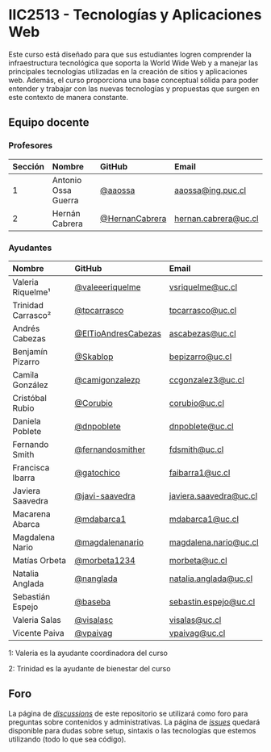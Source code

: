 # IIC2513 - Tecnologías y Aplicaciones Web

Este curso está diseñado para que sus estudiantes logren comprender la infraestructura tecnológica que soporta la World Wide Web y a manejar las principales tecnologías utilizadas en la creación de sitios y aplicaciones web. Además, el curso proporciona una base conceptual sólida para poder entender y trabajar con las nuevas tecnologías y propuestas que surgen en este contexto de manera constante.


## Equipo docente

### Profesores

| Sección | Nombre | GitHub | Email |
| :------ | :----- | :----- | :---- |
| 1 | Antonio Ossa Guerra | [@aaossa] | [aaossa@ing.puc.cl]
| 2 | Hernán Cabrera | [@HernanCabrera] | [hernan.cabrera@uc.cl]

[@aaossa]:              https://github.com/aaossa
[aaossa@ing.puc.cl]:    mailto:aaossa@ing.puc.cl
[@HernanCabrera]:       https://github.com/HernanCabrera
[hernan.cabrera@uc.cl]: mailto:hernan.cabrera@uc.cl

### Ayudantes

| Nombre | GitHub | Email |
| :----- | :----- | :---- |
| Valeria Riquelme¹ | [@valeeeriquelme] | [vsriquelme@uc.cl] |
| Trinidad Carrasco² | [@tpcarrasco] | [tpcarrasco@uc.cl] |
| Andrés Cabezas | [@ElTioAndresCabezas] | [ascabezas@uc.cl] |
| Benjamín Pizarro | [@Skablop] | [bepizarro@uc.cl] |
| Camila González | [@camigonzalezp] | [ccgonzalez3@uc.cl] |
| Cristóbal Rubio | [@Corubio] | [corubio@uc.cl] |
| Daniela Poblete | [@dnpoblete] | [dnpoblete@uc.cl] |
| Fernando Smith | [@fernandosmither] | [fdsmith@uc.cl] |
| Francisca Ibarra | [@gatochico] | [faibarra1@uc.cl] |
| Javiera Saavedra | [@javi-saavedra] | [javiera.saavedra@uc.cl] |
| Macarena Abarca | [@mdabarca1] | [mdabarca1@uc.cl] |
| Magdalena Nario | [@magdalenanario] | [magdalena.nario@uc.cl] |
| Matías Orbeta | [@morbeta1234] | [morbeta@uc.cl] |
| Natalia Anglada | [@nanglada] | [natalia.anglada@uc.cl] |
| Sebastián Espejo | [@baseba] | [sebastin.espejo@uc.cl] |
| Valeria Salas | [@visalasc] | [visalas@uc.cl] |
| Vicente Paiva | [@vpaivag] | [vpaivag@uc.cl] |

1: Valeria es la ayudante coordinadora del curso

2: Trinidad es la ayudante de bienestar del curso

[@valeeeriquelme]:          https://github.com/valeeeriquelme
[@tpcarrasco]:              https://github.com/tpcarrasco
[@ElTioAndresCabezas]:      https://github.com/ElTioAndresCabezas
[@Skablop]:                 https://github.com/Skablop
[@camigonzalezp]:           https://github.com/camigonzalezp
[@Corubio]:                 https://github.com/Corubio
[@dnpoblete]:               https://github.com/dnpoblete
[@fernandosmither]:         https://github.com/fernandosmither
[@gatochico]:               https://github.com/gatochico
[@javi-saavedra]:           https://github.com/javi-saavedra
[@mdabarca1]:               https://github.com/mdabarca1
[@magdalenanario]:          https://github.com/magdalenanario
[@morbeta1234]:             https://github.com/morbeta1234
[@nanglada]:                https://github.com/nanglada
[@baseba]:                  https://github.com/baseba
[@visalasc]:                https://github.com/visalasc
[@vpaivag]:                 https://github.com/vpaivag

[vsriquelme@uc.cl]:         mailto:vsriquelme@uc.cl
[tpcarrasco@uc.cl]:         mailto:tpcarrasco@uc.cl
[ascabezas@uc.cl]:          mailto:ascabezas@uc.cl
[bepizarro@uc.cl]:          mailto:bepizarro@uc.cl
[ccgonzalez3@uc.cl]:        mailto:ccgonzalez3@uc.cl
[corubio@uc.cl]:            mailto:corubio@uc.cl
[dnpoblete@uc.cl]:          mailto:dnpoblete@uc.cl
[fdsmith@uc.cl]:            mailto:fdsmith@uc.cl
[faibarra1@uc.cl]:          mailto:faibarra1@uc.cl
[javiera.saavedra@uc.cl]:   mailto:javiera.saavedra@uc.cl
[mdabarca1@uc.cl]:          mailto:mdabarca1@uc.cl
[magdalena.nario@uc.cl]:    mailto:magdalena.nario@uc.cl
[morbeta@uc.cl]:            mailto:morbeta@uc.cl
[natalia.anglada@uc.cl]:    mailto:natalia.anglada@uc.cl
[sebastin.espejo@uc.cl]:    mailto:sebastin.espejo@uc.cl
[visalas@uc.cl]:            mailto:visalas@uc.cl
[vpaivag@uc.cl]:            mailto:vpaivag@uc.cl

## Foro

La página de [_discussions_](../../discussions) de este repositorio se utilizará como foro para preguntas sobre contenidos y administrativas. La página de [_issues_](../../issues) quedará disponible para dudas sobre setup, sintaxis o las tecnologías que estemos utilizando (todo lo que sea código).
